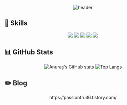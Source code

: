 <div align="center">

![header](https://capsule-render.vercel.app/api?type=cylinder&color=b5d8f8&height=150&section=header&text=Mia's%20GitHub&fontColor=ffffff&fontSize=70&animation=fadeIn&fontAlignY=55)

</div>
 

<h2>📎 Skills</h2>

<div align="center">
<img src="https://img.shields.io/badge/HTML-E34F26?style=for-the-badge&logo=html5&logoColor=white">
<img src="https://img.shields.io/badge/CSS-1572B6?style=for-the-badge&logo=css3&logoColor=white">
<img src="https://img.shields.io/badge/JavaScript-F7DF1E?style=for-the-badge&logo=javascript&logoColor=white">
<img src="https://img.shields.io/badge/React-61DAF8?style=for-the-badge&logo=React&logoColor=white">  
<img src="https://img.shields.io/badge/github-181717?style=for-the-badge&logo=github&logoColor=white"> 
</div>

<h2>📊 GitHub Stats</h2>
<div align="center">
  
![Anurag's GitHub stats](https://github-readme-stats.vercel.app/api?username=Passionhruit&show_icons=true&theme=transparent)
[![Top Langs](https://github-readme-stats.vercel.app/api/top-langs/?username=Passionhruit&layout=compact)](https://github.com/anuraghazra/github-readme-stats)
</div>

<h2>✏️ Blog</h2>

<div align="center">
  https://passionfruit6.tistory.com/
</div>
